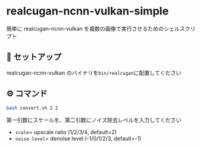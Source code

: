 # realcugan-ncnn-vulkan-simple

簡単に realcugan-ncnn-vulkan を複数の画像で実行させるためのシェルスクリプト

## 🌱 セットアップ

realcugan-ncnn-vulkan のバイナリを`bin/realcugan`に配置してください

## ⚙️ コマンド

```bash
bash convert.sh 2 2
```

第一引数にスケールを、第二引数にノイズ除去レベルを入力してください

- `scale`= upscale ratio (1/2/3/4, default=2)
- `noise-level`= denoise level (-1/0/1/2/3, default=-1)

